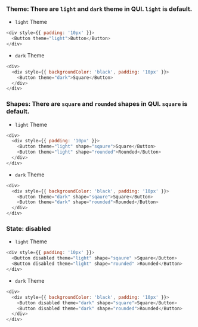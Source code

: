 
### Theme: There are ` light ` and `dark` theme in QUI. `light` is default.

* `light` Theme

```js
<div style={{ padding: '10px' }}>
  <Button theme="light">Button</Button>
</div>
```

* `dark` Theme

```js
<div>
  <div style={{ backgroundColor: 'black', padding: '10px' }}>
    <Button theme="dark">Square</Button>
  </div>
</div>
```

### Shapes: There are `square` and `rounded` shapes in QUI. `square` is default.

* `light` Theme

```js
<div>
  <div style={{ padding: '10px' }}>
    <Button theme="light" shape="sqaure">Square</Button>
    <Button theme="light" shape="rounded">Rounded</Button>
  </div>
</div>
```

* `dark` Theme
```js
<div>
  <div style={{ backgroundColor: 'black', padding: '10px' }}>
    <Button theme="dark" shape="sqaure">Square</Button>
    <Button theme="dark" shape="rounded">Rounded</Button>
  </div>
</div>
```

### State: disabled

* `light` Theme

```js
<div style={{ padding: '10px' }}>
  <Button disabled theme="light" shape="sqaure" >Square</Button>
  <Button disabled theme="light" shape="rounded" >Rounded</Button>
</div>
```

* `dark` Theme

```js
<div>
  <div style={{ backgroundColor: 'black', padding: '10px' }}>
    <Button disabled theme="dark" shape="square">Square</Button>
    <Button disabled theme="dark" shape="rounded">Rounded</Button>
  </div>
</div>
```
